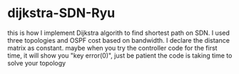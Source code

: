 # dijkstra-SDN-Ryu
this is how I implement Dijkstra algorith to find shortest path on SDN. I used three topologies and OSPF cost based on bandwidth. I declare the distance matrix as constant. maybe when you try the controller code for the first time, it will show you "key error(0)", just be patient the code is taking time to solve your topology
